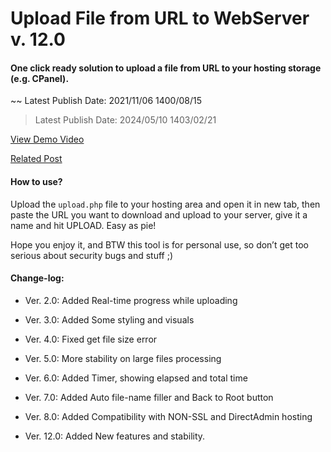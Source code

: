 Upload File from URL to WebServer v. 12.0
========================================

#### One click ready solution to upload a file from URL to your hosting storage (e.g. CPanel).

~~ Latest Publish Date: 2021/11/06 1400/08/15
> Latest Publish Date: 2024/05/10 1403/02/21


[View Demo Video](https://iranwpacademy.com/htdocs/img/2021/06/upload-to-cpanel-by-amirhosseinhpv.ir_.mp4)

[Related Post](https://iranwpacademy.com/kb/echo-on-loop-pure-php/)



#### How to use?

Upload the `upload.php` file to your hosting area and open it in
new tab, then paste the URL you want to download and upload to your server, give
it a name and hit UPLOAD. Easy as pie!

Hope you enjoy it, and BTW this tool is for personal use, so don’t get too
serious about security bugs and stuff ;)

#### Change-log:

-   Ver. 2.0: Added Real-time progress while uploading

-   Ver. 3.0: Added Some styling and visuals

-   Ver. 4.0: Fixed get file size error

-   Ver. 5.0: More stability on large files processing

-   Ver. 6.0: Added Timer, showing elapsed and total time

-   Ver. 7.0: Added Auto file-name filler and Back to Root button

-   Ver. 8.0: Added Compatibility with NON-SSL and DirectAdmin hosting

-   Ver. 12.0: Added New features and stability.
